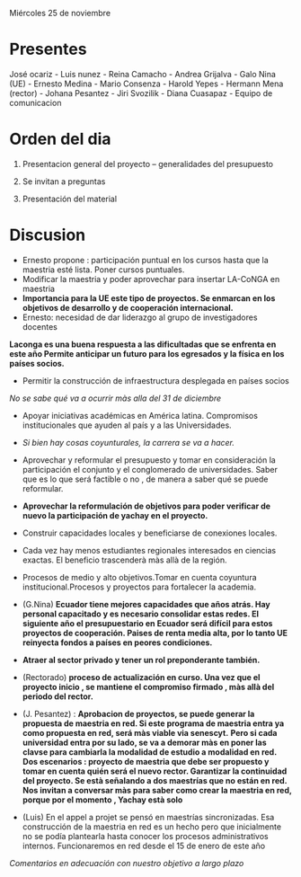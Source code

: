 
Miércoles 25 de noviembre

# Presentes

José ocariz - Luis nunez - Reina Camacho - Andrea Grijalva - Galo Nina (UE) - Ernesto Medina - Mario Consenza - Harold Yepes - Hermann Mena (rector) -
Johana Pesantez - Jiri Svozilik - Diana Cuasapaz - Equipo de comunicacion

# Orden del dia

1) Presentacion general del proyecto – generalidades del presupuesto

2) Se invitan a preguntas 

3) Presentación del material


# Discusion

- Ernesto propone : participación puntual en los cursos hasta que la maestria esté lista.
Poner cursos puntuales.
- Modificar la maestria y poder aprovechar para insertar LA-CoNGA en maestria
- **Importancia para la UE este tipo de proyectos. Se enmarcan en los objetivos de desarrollo y de cooperación internacional.**
- Ernesto: necesidad de dar liderazgo al grupo de investigadores docentes

**Laconga es una buena respuesta a las dificultadas que se enfrenta en este año
Permite anticipar un futuro para los egresados y la física en los países socios.**

- Permitir la construcción de infraestructura desplegada en países socios

*No se sabe qué va a ocurrir màs alla del 31 de diciembre*

- Apoyar iniciativas académicas en América latina. Compromisos institucionales que ayuden al país y a las Universidades.
- *Si bien hay cosas coyunturales, la carrera se va a hacer.*
- Aprovechar y reformular el presupuesto y tomar en consideración la participación el conjunto y el conglomerado de universidades.
Saber que es lo que será factible o no , de manera a saber qué se puede reformular.
- **Aprovechar la reformulación de objetivos para poder verificar de nuevo la participación de yachay en el proyecto.**
- Construir capacidades locales y beneficiarse de conexiones locales.
- Cada vez hay menos estudiantes regionales interesados en ciencias exactas. El beneficio trascenderà màs allà de la región.
- Procesos de medio y alto objetivos.Tomar en cuenta coyuntura institucional.Procesos y proyectos para fortalecer la academia.
- (G.Nina) **Ecuador tiene mejores capacidades que años atrás. Hay personal capacitado y es necesario consolidar estas redes. El siguiente año el presupuestario en Ecuador será difícil para estos proyectos de cooperación. Paises de renta media alta, por lo tanto UE reinyecta fondos a países en peores condiciones.**
- **Atraer al sector privado y tener un rol preponderante también.**
- (Rectorado) **proceso de actualización en curso. Una vez que el proyecto inicio , se mantiene el compromiso firmado , màs allà del periodo del rector.**

- (J. Pesantez) : **Aprobacion de proyectos, se puede generar la propuesta de maestria en red. Si este programa de maestria entra ya como propuesta en red, será màs viable via senescyt.**
**Pero si cada universidad entra por su lado, se va a demorar màs en poner las clavse para cambiarla la modalidad de estudio a modalidad en red.
Dos escenarios : proyecto de maestria que debe ser propuesto y tomar en cuenta quién será el nuevo rector.
Garantizar la continuidad del proyecto. Se està señalando a dos maestrías que no están en red.
Nos invitan a conversar màs para saber como crear la maestria en red, porque por el momento , Yachay està solo**

- (Luis) En el appel a projet se pensó en maestrías sincronizadas. Esa construcción de la maestria en red es un hecho pero que inicialmente no se podía plantearla hasta conocer los procesos administrativos internos.
Funcionaremos en red desde el 15 de enero de este año

*Comentarios en adecuación con nuestro objetivo a largo plazo*




